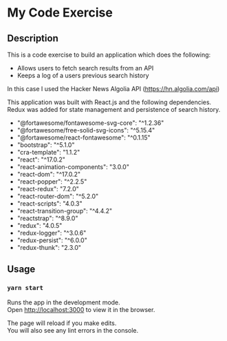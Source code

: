 # My Code Exercise

## Description

This is a code exercise to build an application which does the following:

* Allows users to fetch search results from an API
* Keeps a log of a users previous search history

In this case I used the Hacker News Algolia API (https://hn.algolia.com/api)

This application was built with React.js and the following dependencies. Redux was added for state management and persistence of search history.

* "@fortawesome/fontawesome-svg-core": "^1.2.36"
* "@fortawesome/free-solid-svg-icons": "^5.15.4"
* "@fortawesome/react-fontawesome": "^0.1.15"
* "bootstrap": "^5.1.0"
* "cra-template": "1.1.2"
* "react": "^17.0.2"
* "react-animation-components": "3.0.0"
* "react-dom": "^17.0.2"
* "react-popper": "^2.2.5"
* "react-redux": "7.2.0"
* "react-router-dom": "^5.2.0"
* "react-scripts": "4.0.3"
* "react-transition-group": "^4.4.2"
* "reactstrap": "^8.9.0"
* "redux": "4.0.5"
* "redux-logger": "^3.0.6"
* "redux-persist": "^6.0.0"
* "redux-thunk": "2.3.0"

## Usage

### `yarn start`

Runs the app in the development mode.\
Open [http://localhost:3000](http://localhost:3000) to view it in the browser.

The page will reload if you make edits.\
You will also see any lint errors in the console.

